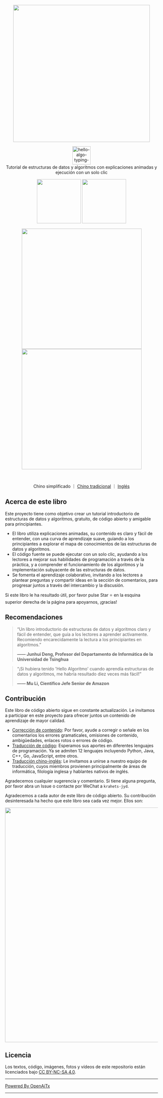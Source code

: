 <p align="center">
  <a href="https://www.hello-algo.com/">
    <img src="https://www.hello-algo.com/index.assets/hello_algo_header.png" width="450"></a>
</p>

<p align="center">
  <img style="height: 60px;" src="https://readme-typing-svg.demolab.com?font=Noto+Sans+SC&weight=400&duration=3500&pause=2000&color=21C8B8&center=true&vCenter=true&random=false&width=200&lines=Hello%2C+%E7%AE%97%E6%B3%95+!" alt="hello-algo-typing-svg" />
  </br>
  Tutorial de estructuras de datos y algoritmos con explicaciones animadas y ejecución con un solo clic
</p>

<p align="center">
  <a href="https://www.hello-algo.com/">
    <img src="https://www.hello-algo.com/index.assets/btn_read_online_dark.svg" width="145"></a>
  <a href="https://github.com/krahets/hello-algo/releases">
    <img src="https://www.hello-algo.com/index.assets/btn_download_pdf_dark.svg" width="145"></a>
</p>

<p align="center">
  <img src="https://www.hello-algo.com/index.assets/animation.gif" width="395">
  <img src="https://www.hello-algo.com/index.assets/running_code.gif" width="395">
</p>

<p align="center">
  <img src="https://img.shields.io/badge/Python-snow?logo=python&logoColor=3776AB" alt="" />
  <img src="https://img.shields.io/badge/Java-snow?logo=coffeescript&logoColor=FC4C02" alt="" />
  <img src="https://img.shields.io/badge/C%2B%2B-snow?logo=c%2B%2B&logoColor=00599C" alt="" />
  <img src="https://img.shields.io/badge/C-snow?logo=c&logoColor=A8B9CC" alt="" />
  <img src="https://img.shields.io/badge/C%23-snow?logo=csharp&logoColor=512BD4" alt="" />
  <img src="https://img.shields.io/badge/JavaScript-snow?logo=javascript&logoColor=E9CE30" alt="" />
  <img src="https://img.shields.io/badge/Go-snow?logo=go&logoColor=00ADD8" alt="" />
  <img src="https://img.shields.io/badge/Swift-snow?logo=swift&logoColor=F05138" alt="" />
  <img src="https://img.shields.io/badge/Rust-snow?logo=rust&logoColor=000000" alt="" />
  <img src="https://img.shields.io/badge/Ruby-snow?logo=ruby&logoColor=CC342D" alt="" />
  <img src="https://img.shields.io/badge/Kotlin-snow?logo=kotlin&logoColor=7F52FF" alt="" />
  <img src="https://img.shields.io/badge/TypeScript-snow?logo=typescript&logoColor=3178C6" alt="" />
  <img src="https://img.shields.io/badge/Dart-snow?logo=dart&logoColor=0175C2" alt="" />
</p>

<p align="center">
  Chino simplificado
  ｜
  <a href="https://github.com/krahets/hello-algo/blob/main/zh-hant/README.md">Chino tradicional</a>
  ｜
  <a href="https://github.com/krahets/hello-algo/blob/main/en/README.md">Inglés</a>
</p>

## Acerca de este libro

Este proyecto tiene como objetivo crear un tutorial introductorio de estructuras de datos y algoritmos, gratuito, de código abierto y amigable para principiantes.

- El libro utiliza explicaciones animadas, su contenido es claro y fácil de entender, con una curva de aprendizaje suave, guiando a los principiantes a explorar el mapa de conocimientos de las estructuras de datos y algoritmos.
- El código fuente se puede ejecutar con un solo clic, ayudando a los lectores a mejorar sus habilidades de programación a través de la práctica, y a comprender el funcionamiento de los algoritmos y la implementación subyacente de las estructuras de datos.
- Se fomenta el aprendizaje colaborativo, invitando a los lectores a plantear preguntas y compartir ideas en la sección de comentarios, para progresar juntos a través del intercambio y la discusión.

Si este libro le ha resultado útil, por favor pulse Star :star: en la esquina superior derecha de la página para apoyarnos, ¡gracias!

## Recomendaciones

> “Un libro introductorio de estructuras de datos y algoritmos claro y fácil de entender, que guía a los lectores a aprender activamente. Recomiendo encarecidamente la lectura a los principiantes en algoritmos.”
>
> **—— Junhui Deng, Profesor del Departamento de Informática de la Universidad de Tsinghua**

> “¡Si hubiera tenido 'Hello Algoritmo' cuando aprendía estructuras de datos y algoritmos, me habría resultado diez veces más fácil!”
>
> **—— Mu Li, Científico Jefe Senior de Amazon**

## Contribución

Este libro de código abierto sigue en constante actualización. Le invitamos a participar en este proyecto para ofrecer juntos un contenido de aprendizaje de mayor calidad.

- [Corrección de contenido](https://www.hello-algo.com/chapter_appendix/contribution/): Por favor, ayude a corregir o señale en los comentarios los errores gramaticales, omisiones de contenido, ambigüedades, enlaces rotos o errores de código.
- [Traducción de código](https://github.com/krahets/hello-algo/issues/15): Esperamos sus aportes en diferentes lenguajes de programación. Ya se admiten 12 lenguajes incluyendo Python, Java, C++, Go, JavaScript, entre otros.
- [Traducción chino-inglés](https://github.com/krahets/hello-algo/issues/914): Le invitamos a unirse a nuestro equipo de traducción, cuyos miembros provienen principalmente de áreas de informática, filología inglesa y hablantes nativos de inglés.

Agradecemos cualquier sugerencia y comentario. Si tiene alguna pregunta, por favor abra un Issue o contacte por WeChat a `krahets-jyd`.

Agradecemos a cada autor de este libro de código abierto. Su contribución desinteresada ha hecho que este libro sea cada vez mejor. Ellos son:

<p align="left">
    <a href="https://github.com/krahets/hello-algo/graphs/contributors">
        <img width="770" src="https://contrib.rocks/image?repo=krahets/hello-algo&max=300&columns=16" />
    </a>
</p>

## Licencia

Los textos, código, imágenes, fotos y vídeos de este repositorio están licenciados bajo [CC BY-NC-SA 4.0](https://creativecommons.org/licenses/by-nc-sa/4.0/).


---

[Powered By OpenAiTx](https://github.com/OpenAiTx/OpenAiTx)

---